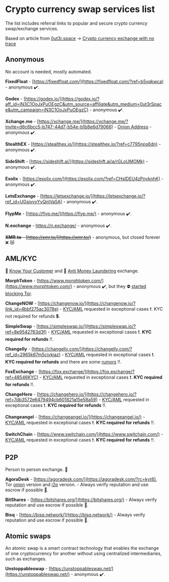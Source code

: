 # Crypto currency swap services list

The list includes referral links to popular and secure crypto currency swap/exchange services.

Based on article from [0ut3r.space](https://0ut3r.space/) -> [Crypto currency exchange with no trace](https://0ut3r.space/2018/12/10/crypto-exchange/)

## Anonymous
No account is needed, mostly automated.

**FixedFloat** - [https://fixedfloat.com/](https://fixedfloat.com/?ref=b5vqkwca) - anonymous :heavy_check_mark:.

**Godex** - [https://godex.io/](https://godex.io/?aff_id=iN3C1OoJxPuOEgzC&utm_source=affiliate&utm_medium=0ut3rSpace&utm_campaign=iN3C1OoJxPuOEgzC) - anonymous :heavy_check_mark:.

**Xchange.me** - [https://xchange.me/](https://xchange.me/?invite=d6c6bcc5-b747-44d7-b54e-b1b8e6d79066) - [Onion Address](http://xchangen24yn24b6.onion/?invite=d6c6bcc5-b747-44d7-b54e-b1b8e6d79066) - anonymous :heavy_check_mark:.

**StealthEX** - [https://stealthex.io/](https://stealthex.io/?ref=c7795nps6dn) - anonymous :heavy_check_mark:.

**SideShift** - [https://sideshift.ai/](https://sideshift.ai/a/rGLoUMOMk) - anonymous :heavy_check_mark:.

**Exolix** - [https://exolix.com/](https://exolix.com/?ref=CHsIDEU4zPnvknhK) - anonymous :heavy_check_mark:.

**LetsExchange** - [https://letsexchange.io/](https://letsexchange.io/?ref_id=UGsjyvyYvQnIVa5A) - anonymous :heavy_check_mark:.

**FlypMe** - [https://flyp.me/](https://flyp.me/) - anonymous :heavy_check_mark:.

**N.exchange** - https://n.exchange/ - anonymous :heavy_check_mark:.

<s>**XMR.to** - [https://xmr.to/](https://xmr.to/)</s> - anonymous, but closed forever :x: :crying_cat_face:

## AML/KYC
:passport_control: [Know Your Customer](https://en.wikipedia.org/wiki/Know_your_customer) and :money_with_wings: [Anti Money Laundering](https://en.wikipedia.org/wiki/Money_laundering#Anti-money_laundering) exchange.

**MorphToken** - [https://www.morphtoken.com/](https://www.morphtoken.com/) - anonymous :heavy_check_mark:, but they :no_entry: [started blocking Tor](https://www.reddit.com/r/Monero/comments/ki1fl0/morphtoken_blocks_tor_now_alternatives/).

**ChangeNOW** - [https://changenow.io/](https://changenow.io/?link_id=4bbf275ac3078e) - [KYC/AML](https://changenow.io/faq/kyc-aml-procedure) requested in exceptional cases :heavy_exclamation_mark:. KYC not required for refunds :heavy_dollar_sign:.

**SimpleSwap** - [https://simpleswap.io/](https://simpleswap.io/?ref=8e9542763d3f) - [KYC/AML](https://simpleswap.io/aml-kyc) requested in exceptional cases :heavy_exclamation_mark:. **KYC required for refunds** :bangbang:.

**Changelly** - [https://changelly.com/](https://changelly.com/?ref_id=2965k67m5ciykjaz) - [KYC/AML](https://changelly.com/aml-kyc) requested in exceptional cases :heavy_exclamation_mark:. **KYC required for refunds** and there are some [rumors](https://www.reddit.com/r/Monero/comments/9bvs4h/used_changelly/) :bangbang:.

**FoxExchange** - [https://fox.exchange/](https://fox.exchange/?ref=48546KYC) - [KYC/AML](https://fox.exchange/aml-kyc) requested in exceptional cases :heavy_exclamation_mark:. **KYC required for refunds** :bangbang:.

**ChangeHero** - [https://changehero.io/](https://changehero.io/?ref=7db3572e6479494cb601821a15e58a59) - [KYC/AML](https://changehero.io/?ref=7db3572e6479494cb601821a15e58a59) requested in exceptional cases :heavy_exclamation_mark:. **KYC required for refunds** :bangbang:.

**Changeangel** - [https://changeangel.io/](https://changeangel.io/) - [KYC/AML](https://changeangel.io/aml-kyc) requested in exceptional cases :heavy_exclamation_mark:. **KYC required for refunds** :bangbang:.

**SwitchChain** - [https://www.switchain.com/](https://www.switchain.com/) - [KYC/AML](https://www.switchain.com/policy) requested in exceptional cases :heavy_exclamation_mark:. **KYC required for refunds** :bangbang:.

## P2P
Person to person exchange. :two_men_holding_hands:

**AgoraDesk** - [https://agoradesk.com/](https://agoradesk.com/?rc=kyt6), Tor [onion](http://2jopbxfi2mrw6pfpmufm7smacrgniglr7a4raaila3kwlhlumflxfxad.onion/?rc=kyt6) version and [i2p](http://agoradesk.i2p/?rc=kyt6) version. - Always verify reputation and use escrow if possible :small_red_triangle:.

**BitShares** - [https://bitshares.org/](https://bitshares.org/) - Always verify reputation and use escrow if possible :small_red_triangle:.

**Bisq** - [https://bisq.network/](https://bisq.network/) - Always verify reputation and use escrow if possible :small_red_triangle:.

## Atomic swaps

An atomic swap is a smart contract technology that enables the exchange of one cryptocurrency for another without using centralized intermediaries, such as exchanges.

**Unstoppableswap** - [https://unstoppableswap.net/](https://unstoppableswap.net/) - anonymous :heavy_check_mark:.

